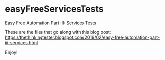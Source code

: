 # easyFreeServicesTests
Easy Free Automation Part III: Services Tests

These are the files that go along with this blog post: https://thethinkingtester.blogspot.com/2019/02/easy-free-automation-part-iii-services.html

Enjoy!
